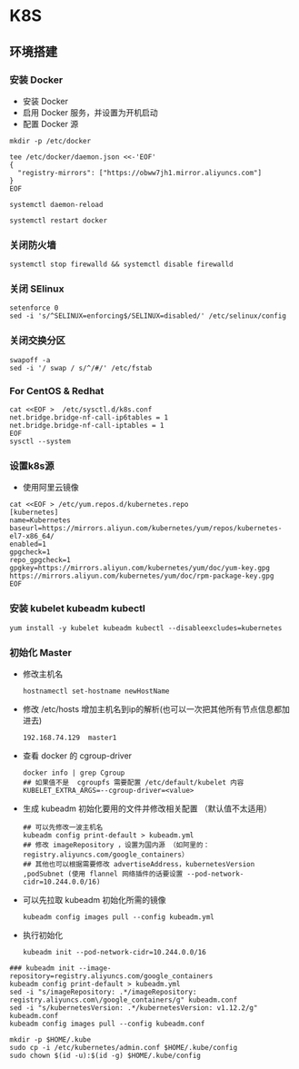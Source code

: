 # K8S
## 环境搭建
### 安装 Docker
  * 安装 Docker
  * 启用 Docker 服务，并设置为开机启动
  * 配置 Docker 源
  ```
  mkdir -p /etc/docker

  tee /etc/docker/daemon.json <<-'EOF'
  {
    "registry-mirrors": ["https://obww7jh1.mirror.aliyuncs.com"]
  }
  EOF

  systemctl daemon-reload

  systemctl restart docker
  ```
### 关闭防火墙
  ```
  systemctl stop firewalld && systemctl disable firewalld
  ```
### 关闭 SElinux
  ```
  setenforce 0
  sed -i 's/^SELINUX=enforcing$/SELINUX=disabled/' /etc/selinux/config
  ```
### 关闭交换分区
  ```
  swapoff -a
  sed -i '/ swap / s/^/#/' /etc/fstab
  ``` 
### For CentOS & Redhat
  ```
  cat <<EOF >  /etc/sysctl.d/k8s.conf
  net.bridge.bridge-nf-call-ip6tables = 1
  net.bridge.bridge-nf-call-iptables = 1
  EOF
  sysctl --system
  ```  
### 设置k8s源
  * 使用阿里云镜像
  ```
  cat <<EOF > /etc/yum.repos.d/kubernetes.repo
  [kubernetes]
  name=Kubernetes
  baseurl=https://mirrors.aliyun.com/kubernetes/yum/repos/kubernetes-el7-x86_64/
  enabled=1
  gpgcheck=1
  repo_gpgcheck=1
  gpgkey=https://mirrors.aliyun.com/kubernetes/yum/doc/yum-key.gpg https://mirrors.aliyun.com/kubernetes/yum/doc/rpm-package-key.gpg
  EOF
  ``` 
### 安装 kubelet kubeadm kubectl
  ```
  yum install -y kubelet kubeadm kubectl --disableexcludes=kubernetes
  ```
### 初始化 Master
  * 修改主机名
    ```
    hostnamectl set-hostname newHostName
    ```
  * 修改 /etc/hosts 增加主机名到ip的解析(也可以一次把其他所有节点信息都加进去)
    ```
    192.168.74.129  master1
    ```  
  * 查看 docker 的 cgroup-driver
    ```
    docker info | grep Cgroup
    ## 如果值不是  cgroupfs 需要配置 /etc/default/kubelet 内容 KUBELET_EXTRA_ARGS=--cgroup-driver=<value>
    ```
  * 生成 kubeadm 初始化要用的文件并修改相关配置 （默认值不太适用）
    ```
    ## 可以先修改一波主机名 
    kubeadm config print-default > kubeadm.yml
    ## 修改 imageRepository ，设置为国内源 （如阿里的：registry.aliyuncs.com/google_containers） 
    ## 其他也可以根据需要修改 advertiseAddress，kubernetesVersion ,podSubnet (使用 flannel 网络插件的话要设置 --pod-network-cidr=10.244.0.0/16)
    ```
  * 可以先拉取 kubeadm 初始化所需的镜像
    ```
    kubeadm config images pull --config kubeadm.yml
    ```
  * 执行初始化 
    ```
    kubeadm init --pod-network-cidr=10.244.0.0/16
    ```    
  ```
  ### kubeadm init --image-repository=registry.aliyuncs.com/google_containers
  kubeadm config print-default > kubeadm.yml 
  sed -i "s/imageRepository: .*/imageRepository: registry.aliyuncs.com\/google_containers/g" kubeadm.conf
  sed -i "s/kubernetesVersion: .*/kubernetesVersion: v1.12.2/g" kubeadm.conf
  kubeadm config images pull --config kubeadm.conf
  ```
  ```
  mkdir -p $HOME/.kube
  sudo cp -i /etc/kubernetes/admin.conf $HOME/.kube/config
  sudo chown $(id -u):$(id -g) $HOME/.kube/config
  ```
